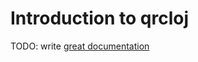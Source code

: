 # Introduction to qrcloj

TODO: write [great documentation](http://jacobian.org/writing/great-documentation/what-to-write/)

